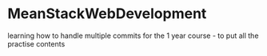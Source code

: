 # MeanStackWebDevelopment
learning how to handle multiple commits
for the 1 year course - to put all the practise contents 

